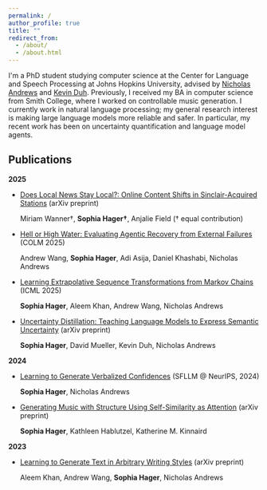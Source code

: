 ```yaml
---
permalink: /
author_profile: true
title: ""
redirect_from: 
  - /about/
  - /about.html
---
```

I'm a PhD student studying computer science at the Center for Language and Speech Processing at Johns Hopkins University, advised by [Nicholas Andrews](https://www.cs.jhu.edu/~noa/) and [Kevin Duh](https://www.cs.jhu.edu/~kevinduh/). Previously, I received my BA in computer science from Smith College, where I worked on controllable music generation. I currently work in natural language processing; my general research interest is making large language models more reliable and safer. In particular, my recent work has been on uncertainty quantification and language model agents. 



Publications
---
**2025**
- [Does Local News Stay Local?: Online Content Shifts in Sinclair-Acquired Stations](https://arxiv.org/pdf/2510.07060?) (arXiv preprint)

  Miriam Wanner†, **Sophia Hager†**, Anjalie Field († equal contribution)

- [Hell or High Water: Evaluating Agentic Recovery from External Failures](https://arxiv.org/abs/2508.11027) (COLM 2025)

  Andrew Wang, **Sophia Hager**, Adi Asija, Daniel Khashabi, Nicholas Andrews

- [Learning Extrapolative Sequence Transformations from Markov Chains](https://openreview.net/pdf?id=5d6Y7xxRMr) (ICML 2025)

  **Sophia Hager**, Aleem Khan, Andrew Wang, Nicholas Andrews

- [Uncertainty Distillation: Teaching Language Models to Express Semantic Uncertainty](https://arxiv.org/pdf/2503.14749) (arXiv preprint)

  **Sophia Hager**, David Mueller, Kevin Duh, Nicholas Andrews

**2024**
- [Learning to Generate Verbalized Confidences](https://neurips.cc/virtual/2024/105604) (SFLLM @ NeurIPS, 2024)

  **Sophia Hager**, Nicholas Andrews

- [Generating Music with Structure Using Self-Similarity as Attention](https://arxiv.org/pdf/2406.15647) (arXiv preprint)

  **Sophia Hager**, Kathleen Hablutzel, Katherine M. Kinnaird
  
**2023**

- [Learning to Generate Text in Arbitrary Writing Styles](https://arxiv.org/abs/2312.17242) (arXiv preprint)

  Aleem Khan, Andrew Wang, **Sophia Hager**, Nicholas Andrews


